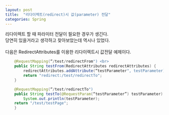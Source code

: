 ```yaml
---
layout: post
title:  "리다이렉트(redirect)시 값(parameter) 전달"
categories: Spring
---
```


리다이렉트 할 때 파라미터 전달이 필요한 경우가 생긴다. <br>
당연히 있을거라고 생각하고 찾아보았는데 역시나 있었다. <br>
<br>
다음은 RedirectAttributes를 이용한 리다이렉트시 값전달 예제이다. 

```java
    @RequestMapping(“/test/redirectFrom") <br>
    public String testFrom(RedirectAttributes redirectAttributes) {
        redirectAttributes.addAttribute(“testParameter", testParameter);
        return "redirect:/test/redirectTo";
    }

    @RequestMapping(“/test/redirectTo")
    public String testTo(@RequestParam(“testParameter”) testParameter) {
        System.out.println(testParameter);
    return "/test/testPage";
    }
```

